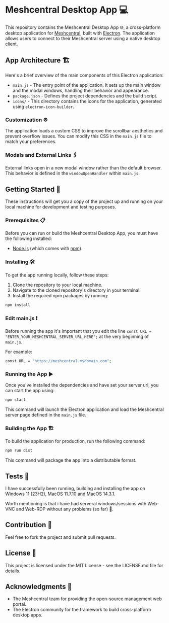 # Meshcentral Desktop App 💻

This repository contains the Meshcentral Desktop App 🌐, a cross-platform desktop application for [Meshcentral](https://meshcentral.com), built with [Electron](https://www.electronjs.org/). The application allows users to connect to their Meshcentral server using a native desktop client.

## App Architecture 🏗️
Here's a brief overview of the main components of this Electron application:

* `main.js` - The entry point of the application. It sets up the main window and the modal windows, handling their behavior and appearance.
* `package.json` - Defines the project dependencies and the build script.
* `icons/` - This directory contains the icons for the application, generated using `electron-icon-builder`.

### Customization ⚙️

The application loads a custom CSS to improve the scrollbar aesthetics and prevent overflow issues. You can modify this CSS in the `main.js` file to match your preferences.

### Modals and External Links 🖇️
External links open in a new modal window rather than the default browser. This behavior is defined in the `windowOpenHandler` within `main.js`.

## Getting Started 🚀

These instructions will get you a copy of the project up and running on your local machine for development and testing purposes.

### Prerequisites 📋

Before you can run or build the Meshcentral Desktop App, you must have the following installed:

- [Node.js](https://nodejs.org/) (which comes with [npm](http://npmjs.com/)).

### Installing 🛠️

To get the app running locally, follow these steps:

1. Clone the repository to your local machine.
2. Navigate to the cloned repository's directory in your terminal.
3. Install the required npm packages by running:
```bash
npm install
```

### Edit main.js ❗

Before running the app it's important that you edit the line `const URL = "ENTER_YOUR_MESHCENTRAL_SERVER_URL_HERE";` at the very beginning of `main.js`.

For example: 
```bash
const URL = "https://meshcentral.mydomain.com";
```

### Running the App ▶️

Once you've installed the dependencies and have set your server url, you can start the app using:
``` bash
npm start
```

This command will launch the Electron application and load the Meshcentral server page defined in the `main.js` file.

### Building the App 🏗️

To build the application for production, run the following command:
``` bash
npm run dist
```

This command will package the app into a distributable format.

## Tests 🧪

I have successfully been running, building and installing the app on Windows 11 (23H2), MacOS 11.7.10 and MacOS 14.3.1.

Worth mentioning is that i have had serveral windows/sessions with Web-VNC and Web-RDP without any problems (so far) 🙌. 

## Contribution 👥

Feel free to fork the project and submit pull requests.

## License 📄

This project is licensed under the MIT License - see the LICENSE.md file for details.

## Acknowledgments 💖

- The Meshcentral team for providing the open-source management web portal.
- The Electron community for the framework to build cross-platform desktop apps.
